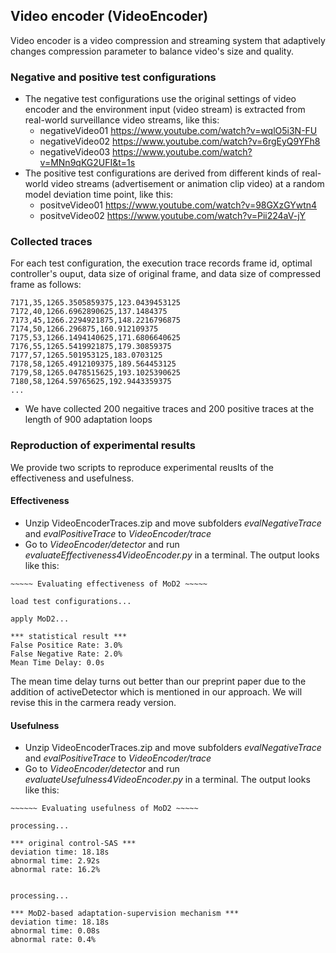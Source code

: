 ## Video encoder (VideoEncoder)

Video encoder is a video compression and streaming system that adaptively changes compression parameter to balance video's size and quality.

### Negative and positive test configurations
* The negative test configurations use the original settings of video encoder and the environment input (video stream) is extracted from real-world surveillance video streams, like this:
  * negativeVideo01 https://www.youtube.com/watch?v=wqlO5i3N-FU  
  * negativeVideo02 https://www.youtube.com/watch?v=6rgEyQ9YFh8  
  * negativeVideo03 https://www.youtube.com/watch?v=MNn9qKG2UFI&t=1s  
* The positive test configurations are derived from different kinds of real-world video streams (advertisement or animation clip video) at a random model deviation time point, like this:
  * positveVideo01 https://www.youtube.com/watch?v=98GXzGYwtn4
  * positveVideo02 https://www.youtube.com/watch?v=Pii224aV-jY

### Collected traces
For each test configuration, the execution trace records frame id, optimal controller's ouput, data size of original frame, and data size of compressed frame as follows:
```
7171,35,1265.3505859375,123.0439453125
7172,40,1266.6962890625,137.1484375
7173,45,1266.2294921875,148.2216796875
7174,50,1266.296875,160.912109375
7175,53,1266.1494140625,171.6806640625
7176,55,1265.5419921875,179.30859375
7177,57,1265.501953125,183.0703125
7178,58,1265.4912109375,189.564453125
7179,58,1265.0478515625,193.1025390625
7180,58,1264.59765625,192.9443359375
...
```
* We have collected 200 negaitive traces and 200 positive traces at the length of 900 adaptation loops

### Reproduction of experimental results
We provide two scripts to reproduce experimental reuslts of the effectiveness and usefulness.

#### Effectiveness
 * Unzip VideoEncoderTraces.zip and move subfolders *evalNegativeTrace* and *evalPositiveTrace* to *VideoEncoder/trace*
 * Go to *VideoEncoder/detector* and run *evaluateEffectiveness4VideoEncoder.py* in a terminal. The output looks like this:

```
~~~~~ Evaluating effectiveness of MoD2 ~~~~~

load test configurations...

apply MoD2...

*** statistical result ***
False Positice Rate: 3.0%
False Negative Rate: 2.0%
Mean Time Delay: 0.0s
```
The mean time delay turns out better than our preprint paper due to the addition of activeDetector which is mentioned in our approach. We will revise this in the carmera ready version.

#### Usefulness
 * Unzip VideoEncoderTraces.zip and move subfolders *evalNegativeTrace* and *evalPositiveTrace* to *VideoEncoder/trace*
 * Go to *VideoEncoder/detector* and run *evaluateUsefulness4VideoEncoder.py* in a terminal. The output looks like this:

```
~~~~~~ Evaluating usefulness of MoD2 ~~~~~

processing...

*** original control-SAS ***
deviation time: 18.18s
abnormal time: 2.92s
abnormal rate: 16.2%


processing...

*** MoD2-based adaptation-supervision mechanism ***
deviation time: 18.18s
abnormal time: 0.08s
abnormal rate: 0.4%
```
